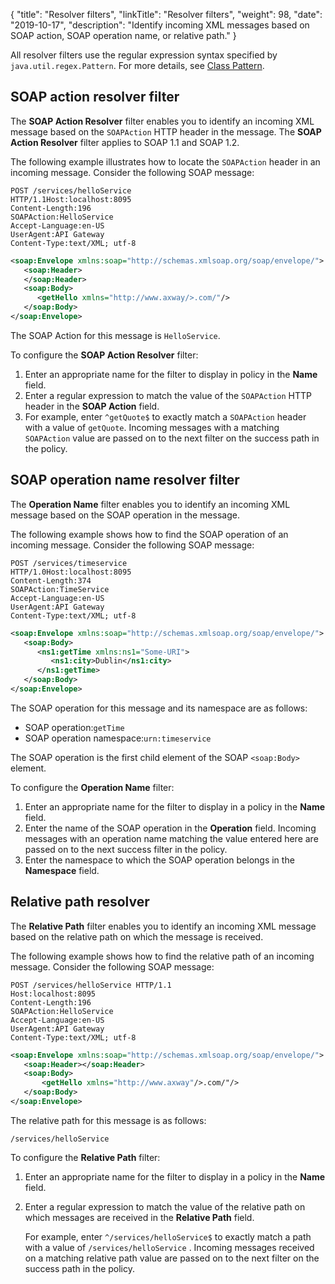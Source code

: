{
"title": "Resolver filters",
  "linkTitle": "Resolver filters",
  "weight": 98,
  "date": "2019-10-17",
  "description": "Identify incoming XML messages based on SOAP action, SOAP operation name, or relative path."
}

All resolver filters use the regular expression syntax specified by `java.util.regex.Pattern`. For more details, see [Class Pattern](http://docs.oracle.com/javase/7/docs/api/java/util/regex/Pattern.html).

## SOAP action resolver filter

The **SOAP Action Resolver**
filter enables you to identify an incoming XML message based on the `SOAPAction`
HTTP header in the message. The **SOAP Action Resolver**
filter applies to SOAP 1.1 and SOAP 1.2.

The following example illustrates how to locate the `SOAPAction`
header in an incoming message. Consider the following SOAP message:

```
POST /services/helloService
HTTP/1.1Host:localhost:8095
Content-Length:196
SOAPAction:HelloService
Accept-Language:en-US
UserAgent:API Gateway
Content-Type:text/XML; utf-8
```

```xml
<soap:Envelope xmlns:soap="http://schemas.xmlsoap.org/soap/envelope/">
   <soap:Header>
   </soap:Header>
   <soap:Body>
      <getHello xmlns="http://www.axway/>.com/"/>
   </soap:Body>
</soap:Envelope>
```

The SOAP Action for this message is `HelloService`.

To configure the **SOAP Action Resolver**
filter:

1. Enter an appropriate name for the filter to display in policy in the **Name**
    field.
2. Enter a regular expression to match the value of the `SOAPAction`
    HTTP header in the **SOAP Action**
    field.
3. For example, enter `^getQuote$`
    to exactly match a `SOAPAction`
    header with a value of `getQuote`. Incoming messages with a matching `SOAPAction`
    value are passed on to the next filter on the success path in the policy.

## SOAP operation name resolver filter

The **Operation Name**
filter enables you to identify an incoming XML message based on the SOAP operation in the message.

The following example shows how to find the SOAP operation of an incoming message. Consider the following SOAP message:

```
POST /services/timeservice
HTTP/1.0Host:localhost:8095
Content-Length:374
SOAPAction:TimeService
Accept-Language:en-US
UserAgent:API Gateway
Content-Type:text/XML; utf-8
```

```xml
<soap:Envelope xmlns:soap="http://schemas.xmlsoap.org/soap/envelope/">
   <soap:Body>
      <ns1:getTime xmlns:ns1="Some-URI">
         <ns1:city>Dublin</ns1:city>
      </ns1:getTime>
   </soap:Body>
</soap:Envelope>
```

The SOAP operation for this message and its namespace are as follows:

* SOAP operation:`getTime`
* SOAP operation namespace:`urn:timeservice`

The SOAP operation is the first child element of the SOAP `<soap:Body>`
element.

To configure the **Operation Name**
filter:

1. Enter an appropriate name for the filter to display in a policy in the **Name**
    field.
2. Enter the name of the SOAP operation in the **Operation**
    field. Incoming messages with an operation name matching the value entered here are passed on to the next success filter in the policy.
3. Enter the namespace to which the SOAP operation belongs in the **Namespace**
    field.

## Relative path resolver

The **Relative Path**
filter enables you to identify an incoming XML message based on the relative path on which the message is received.

The following example shows how to find the relative path of an incoming message. Consider the following SOAP message:

```
POST /services/helloService HTTP/1.1
Host:localhost:8095
Content-Length:196
SOAPAction:HelloService
Accept-Language:en-US
UserAgent:API Gateway
Content-Type:text/XML; utf-8
```

```xml
<soap:Envelope xmlns:soap="http://schemas.xmlsoap.org/soap/envelope/">
   <soap:Header></soap:Header>
   <soap:Body>
       <getHello xmlns="http://www.axway"/>.com/"/>
   </soap:Body>
</soap:Envelope>
```

The relative path for this message is as follows:

```
/services/helloService
```

To configure the **Relative Path**
filter:

1. Enter an appropriate name for the filter to display in a policy in the **Name**
    field.
2. Enter a regular expression to match the value of the relative path on which messages are received in the **Relative Path**
    field.

    For example, enter `^/services/helloService$`
    to exactly match a path with a value of `/services/helloService`
    . Incoming messages received on a matching relative path value are passed on to the next filter on the success path in the policy.
